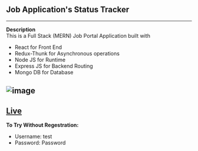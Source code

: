 ## Job Application's Status Tracker
----
**Description** <br>
This is a Full Stack (MERN) Job Portal Application built with 
- React for Front End
- Redux-Thunk for Asynchronous operations
- Node JS for Runtime
- Express JS for Backend Routing
- Mongo DB for Database
 
 ![image](https://user-images.githubusercontent.com/70936174/195436362-80b8a1ae-48ab-4547-b622-863262e3ee74.png)
-----------

 [Live](https://j0bs.herokuapp.com/login)
 ----
 **To Try Without Regestration:**
 - Username: test
 - Password: Password
